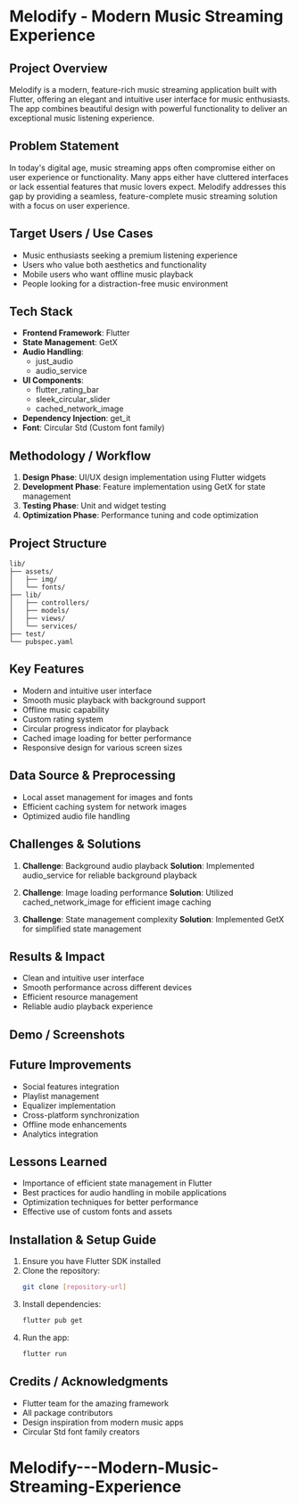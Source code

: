 # Melodify - Modern Music Streaming Experience

## Project Overview
Melodify is a modern, feature-rich music streaming application built with Flutter, offering an elegant and intuitive user interface for music enthusiasts. The app combines beautiful design with powerful functionality to deliver an exceptional music listening experience.

## Problem Statement
In today's digital age, music streaming apps often compromise either on user experience or functionality. Many apps either have cluttered interfaces or lack essential features that music lovers expect. Melodify addresses this gap by providing a seamless, feature-complete music streaming solution with a focus on user experience.

## Target Users / Use Cases
- Music enthusiasts seeking a premium listening experience
- Users who value both aesthetics and functionality
- Mobile users who want offline music playback
- People looking for a distraction-free music environment

## Tech Stack
- **Frontend Framework**: Flutter
- **State Management**: GetX
- **Audio Handling**: 
  - just_audio
  - audio_service
- **UI Components**:
  - flutter_rating_bar
  - sleek_circular_slider
  - cached_network_image
- **Dependency Injection**: get_it
- **Font**: Circular Std (Custom font family)

## Methodology / Workflow
1. **Design Phase**: UI/UX design implementation using Flutter widgets
2. **Development Phase**: Feature implementation using GetX for state management
3. **Testing Phase**: Unit and widget testing
4. **Optimization Phase**: Performance tuning and code optimization

## Project Structure
```
lib/
├── assets/
│   ├── img/
│   └── fonts/
├── lib/
│   ├── controllers/
│   ├── models/
│   ├── views/
│   └── services/
├── test/
└── pubspec.yaml
```

## Key Features
- Modern and intuitive user interface
- Smooth music playback with background support
- Offline music capability
- Custom rating system
- Circular progress indicator for playback
- Cached image loading for better performance
- Responsive design for various screen sizes

## Data Source & Preprocessing
- Local asset management for images and fonts
- Efficient caching system for network images
- Optimized audio file handling

## Challenges & Solutions
1. **Challenge**: Background audio playback
   **Solution**: Implemented audio_service for reliable background playback

2. **Challenge**: Image loading performance
   **Solution**: Utilized cached_network_image for efficient image caching

3. **Challenge**: State management complexity
   **Solution**: Implemented GetX for simplified state management

## Results & Impact
- Clean and intuitive user interface
- Smooth performance across different devices
- Efficient resource management
- Reliable audio playback experience

## Demo / Screenshots


## Future Improvements
- Social features integration
- Playlist management
- Equalizer implementation
- Cross-platform synchronization
- Offline mode enhancements
- Analytics integration

## Lessons Learned
- Importance of efficient state management in Flutter
- Best practices for audio handling in mobile applications
- Optimization techniques for better performance
- Effective use of custom fonts and assets

## Installation & Setup Guide
1. Ensure you have Flutter SDK installed
2. Clone the repository:
   ```bash
   git clone [repository-url]
   ```
3. Install dependencies:
   ```bash
   flutter pub get
   ```
4. Run the app:
   ```bash
   flutter run
   ```

## Credits / Acknowledgments
- Flutter team for the amazing framework
- All package contributors
- Design inspiration from modern music apps
- Circular Std font family creators


# Melodify---Modern-Music-Streaming-Experience
